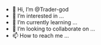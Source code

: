 - 👋 Hi, I’m @Trader-god
- 👀 I’m interested in ...
- 🌱 I’m currently learning ...
- 💞️ I’m looking to collaborate on ...
- 📫 How to reach me ...

<!---
Trader-god/Trader-god is a ✨ special ✨ repository because its `README.md` (this file) appears on your GitHub profile.
You can click the Preview link to take a look at your changes.
--->
